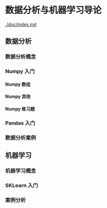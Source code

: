 # 数据分析与机器学习导论

[./doc/index.md]()

## 数据分析

### 数据分析概念

### Numpy 入门

#### Numpy 数组

#### Numpy 其他

#### Numpy 练习题

### Pandas 入门

### 数据分析案例

## 机器学习

### 机器学习概念

### SKLearn 入门

### 案例分析
